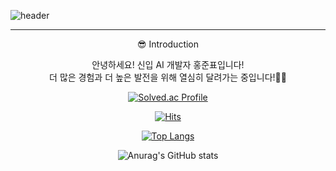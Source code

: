 ![header](https://capsule-render.vercel.app/api?type=venom&color=auto&height=300&section=header&text=Junpyo's%20Github&fontSize=90)

-------------------------------


<div align="center">   
  😎 Introduction
  <p>안녕하세요! 신입 AI 개발자 홍준표입니다!<br>
  더 많은 경험과 더 높은 발전을 위해 열심히 달려가는 중입니다!🏃‍♂️</p>


[![Solved.ac Profile](http://mazassumnida.wtf/api/generate_badge?boj=wnsvy1237)](https://solved.ac/wnsvy1237)<br/>


[![Hits](https://hits.seeyoufarm.com/api/count/incr/badge.svg?url=https%3A%2F%2Fgithub.com%2FgetreadytoUG&count_bg=%2379C83D&title_bg=%232C1FC6&icon=&icon_color=%23FFFFFF&title=hits&edge_flat=true)](https://hits.seeyoufarm.com)


[![Top Langs](https://github-readme-stats.vercel.app/api/top-langs/?username=getreadytoUG&layout=compact)](https://github.com/getreadytoUG/github-readme-stats)


![Anurag's GitHub stats](https://github-readme-stats.vercel.app/api?username=getreadytoUG&show_icons=true&theme=dracula)

</div>
